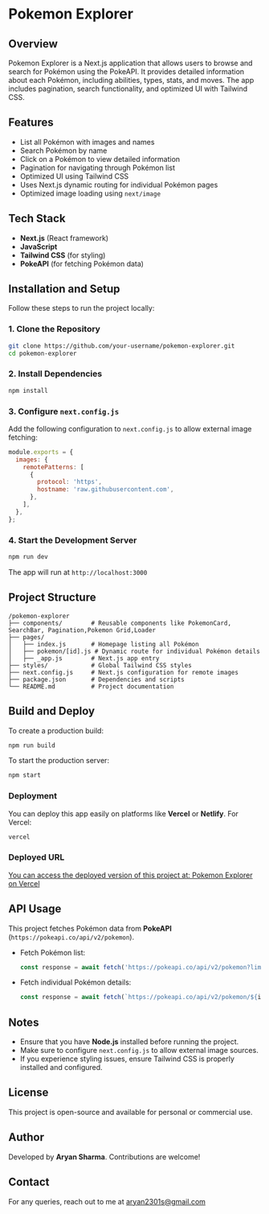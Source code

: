 # Pokemon Explorer

## Overview
Pokemon Explorer is a Next.js application that allows users to browse and search for Pokémon using the PokeAPI. It provides detailed information about each Pokémon, including abilities, types, stats, and moves. The app includes pagination, search functionality, and optimized UI with Tailwind CSS.

## Features
- List all Pokémon with images and names
- Search Pokémon by name
- Click on a Pokémon to view detailed information
- Pagination for navigating through Pokémon list
- Optimized UI using Tailwind CSS
- Uses Next.js dynamic routing for individual Pokémon pages
- Optimized image loading using `next/image`

## Tech Stack
- **Next.js** (React framework)
- **JavaScript**
- **Tailwind CSS** (for styling)
- **PokeAPI** (for fetching Pokémon data)

## Installation and Setup
Follow these steps to run the project locally:

### 1. Clone the Repository
```bash
git clone https://github.com/your-username/pokemon-explorer.git
cd pokemon-explorer
```

### 2. Install Dependencies
```bash
npm install
```

### 3. Configure `next.config.js`
Add the following configuration to `next.config.js` to allow external image fetching:
```js
module.exports = {
  images: {
    remotePatterns: [
      {
        protocol: 'https',
        hostname: 'raw.githubusercontent.com',
      },
    ],
  },
};
```

### 4. Start the Development Server
```bash
npm run dev
```
The app will run at `http://localhost:3000`

## Project Structure
```
/pokemon-explorer
├── components/        # Reusable components like PokemonCard, SearchBar, Pagination,Pokemon Grid,Loader
├── pages/
│   ├── index.js       # Homepage listing all Pokémon
│   ├── pokemon/[id].js # Dynamic route for individual Pokémon details
│   ├── _app.js        # Next.js app entry
├── styles/            # Global Tailwind CSS styles
├── next.config.js     # Next.js configuration for remote images
├── package.json       # Dependencies and scripts
└── README.md          # Project documentation
```

## Build and Deploy
To create a production build:
```bash
npm run build
```
To start the production server:
```bash
npm start
```

### Deployment
You can deploy this app easily on platforms like **Vercel** or **Netlify**.
For Vercel:
```bash
vercel
```

### Deployed URL

[You can access the deployed version of this project at:
Pokemon Explorer on Vercel](https://pokemon-explorer-cot9-git-main-aryan-sharmas-projects-e5f74afd.vercel.app)

## API Usage
This project fetches Pokémon data from **PokeAPI** (`https://pokeapi.co/api/v2/pokemon`).

- Fetch Pokémon list:
  ```js
  const response = await fetch('https://pokeapi.co/api/v2/pokemon?limit=20&offset=0');
  ```
- Fetch individual Pokémon details:
  ```js
  const response = await fetch(`https://pokeapi.co/api/v2/pokemon/${id}`);
  ```

## Notes
- Ensure that you have **Node.js** installed before running the project.
- Make sure to configure `next.config.js` to allow external image sources.
- If you experience styling issues, ensure Tailwind CSS is properly installed and configured.

## License
This project is open-source and available for personal or commercial use.

## Author
Developed by **Aryan Sharma**. Contributions are welcome!

## Contact

For any queries, reach out to me at aryan2301s@gmail.com

